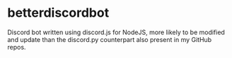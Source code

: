 # betterdiscordbot #

Discord bot written using discord.js for NodeJS, more likely to be modified and update than the discord.py counterpart also present in my GitHub repos.
